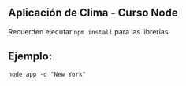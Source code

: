 ## Aplicación de Clima - Curso Node
Recuerden ejecutar ```npm install``` para las librerias

## Ejemplo:
```
node app -d "New York"
```
